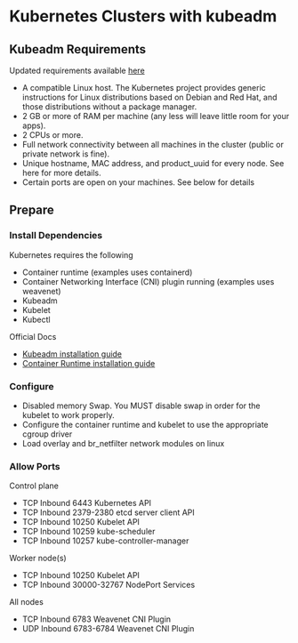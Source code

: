 # Kubernetes Clusters with kubeadm

## Kubeadm Requirements

Updated requirements available [here](https://kubernetes.io/docs/setup/production-environment/tools/kubeadm/install-kubeadm/#before-you-begin)

* A compatible Linux host. The Kubernetes project provides generic instructions for Linux distributions based on Debian and Red Hat, and those distributions without a package manager.
* 2 GB or more of RAM per machine (any less will leave little room for your apps).
* 2 CPUs or more.
* Full network connectivity between all machines in the cluster (public or private network is fine).
* Unique hostname, MAC address, and product_uuid for every node. See here for more details.
* Certain ports are open on your machines. See below for details

## Prepare

### Install Dependencies

Kubernetes requires the following
* Container runtime (examples uses containerd)
* Container Networking Interface (CNI) plugin running (examples uses weavenet)
* Kubeadm
* Kubelet
* Kubectl

Official Docs
* [Kubeadm installation guide](https://kubernetes.io/docs/setup/production-environment/tools/kubeadm/install-kubeadm/)
* [Container Runtime installation guide](https://kubernetes.io/docs/setup/production-environment/container-runtimes/)

### Configure

* Disabled memory Swap. You MUST disable swap in order for the kubelet to work properly.
* Configure the container runtime and kubelet to use the appropriate cgroup driver
* Load overlay and br_netfilter network modules on linux

### Allow Ports

Control plane
* TCP	Inbound	6443	Kubernetes API
* TCP	Inbound	2379-2380	etcd server client API
* TCP	Inbound	10250	Kubelet API
* TCP	Inbound	10259	kube-scheduler
* TCP	Inbound	10257	kube-controller-manager

Worker node(s)
* TCP	Inbound	10250	Kubelet API
* TCP	Inbound	30000-32767	NodePort Services

All nodes
* TCP   Inbound 6783    Weavenet CNI Plugin
* UDP   Inbound 6783-6784 Weavenet CNI Plugin

